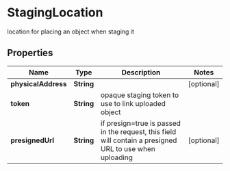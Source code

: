 

# StagingLocation

location for placing an object when staging it

## Properties

Name | Type | Description | Notes
------------ | ------------- | ------------- | -------------
**physicalAddress** | **String** |  |  [optional]
**token** | **String** | opaque staging token to use to link uploaded object | 
**presignedUrl** | **String** | if presign&#x3D;true is passed in the request, this field will contain a presigned URL to use when uploading |  [optional]




